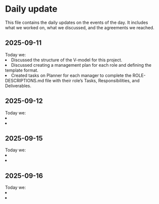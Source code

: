 <h1>Daily update</h1>
This file contains the daily updates on the events of the day. It includes what we worked on, what we discussed, and the agreements we reached. 

<h2>2025-09-11</h2>
Today we:
  <li>Discussed the structure of the V-model for this project.</li>
  <li>Discussed creating a management plan for each role and defining the template format.</li>
  <li>Created tasks on Planner for each manager to complete the ROLE-DESCRIPTIONS.md file with their role’s Tasks, Responsibilities, and Deliverables.</li>

<h2>2025-09-12</h2>
Today we:
  <li> </li>
  <li> </li>

<h2>2025-09-15</h2>
Today we:
  <li> </li>
  <li> </li>

<h2>2025-09-16</h2>
Today we:
  <li> </li>
  <li> </li>
